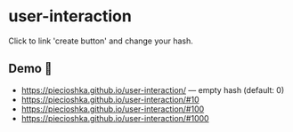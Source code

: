 # user-interaction

Click to link 'create button' and change your hash.

## Demo 🚀

* <https://piecioshka.github.io/user-interaction/> — empty hash (default: 0)
* <https://piecioshka.github.io/user-interaction/#10>
* <https://piecioshka.github.io/user-interaction/#100>
* <https://piecioshka.github.io/user-interaction/#1000>

